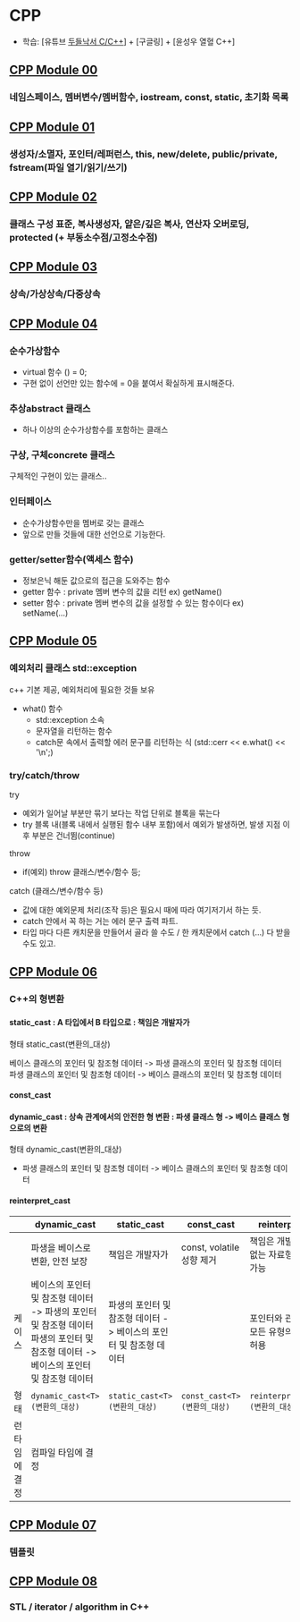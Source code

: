 # CPP
- 학습: [유튜브 [두들낙서 C/C++](https://www.youtube.com/watch?v=nYh7pEX9lAE&list=PLlJhQXcLQBJqywc5dweQ75GBRubzPxhAk&index=54)] + [구글링] + [윤성우 열혈 C++]

## [CPP Module 00](cpp00.md)
### 네임스페이스, 멤버변수/멤버함수, iostream, const, static, 초기화 목록

## [CPP Module 01](cpp01.md)
### 생성자/소멸자, 포인터/레퍼런스, this, new/delete, public/private, fstream(파일 열기/읽기/쓰기)

## [CPP Module 02](cpp02.md)
### 클래스 구성 표준, 복사생성자, 얕은/깊은 복사, 연산자 오버로딩, protected (+ 부동소수점/고정소수점)

## [CPP Module 03](cpp03.md)
### 상속/가상상속/다중상속

## [CPP Module 04](cpp04.md)

### 순수가상함수
- virtual 함수 () = 0;
- 구현 없이 선언만 있는 함수에 = 0을 붙여서 확실하게 표시해준다.

### 추상abstract 클래스
- 하나 이상의 순수가상함수를 포함하는 클래스

### 구상, 구체concrete 클래스
구체적인 구현이 있는 클래스..

### 인터페이스
- 순수가상함수만을 멤버로 갖는 클래스
- 앞으로 만들 것들에 대한 선언으로 기능한다.

### getter/setter함수(액세스 함수)

- 정보은닉 해둔 값으로의 접근을 도와주는 함수
- getter 함수 : private 멤버 변수의 값을 리턴 ex) getName()
- setter 함수 : private 멤버 변수의 값을 설정할 수 있는 함수이다 ex) setName(…)

## [CPP Module 05](cpp05.md)

### 예외처리 클래스 std::exception
c++ 기본 제공, 예외처리에 필요한 것들 보유
- what() 함수
  - std::exception 소속
  - 문자열을 리턴하는 함수
  - catch문 속에서 출력할 에러 문구를 리턴하는 식 (std::cerr << e.what() << '\n';)
  
### try/catch/throw

try
- 예외가 일어날 부분만 묶기 보다는 작업 단위로 블록을 묶는다
- try 블록 내(블록 내에서 실행된 함수 내부 포함)에서 예외가 발생하면, 발생 지점 이후 부분은 건너뜀(continue)

throw
- if(예외) throw 클래스/변수/함수 등;

catch (클래스/변수/함수 등)
- 값에 대한 예외문제 처리(조작 등)은 필요시 때에 따라 여기저기서 하는 듯. 
- catch 안에서 꼭 하는 거는 에러 문구 출력 파트.
- 타입 마다 다른 캐치문을 만들어서 골라 쓸 수도 / 한 캐치문에서 catch (...) 다 받을 수도 있고.

## [CPP Module 06](cpp06.md)

### C++의 형변환

#### static_cast : A 타입에서 B 타입으로 : 책임은 개발자가

형태 static_cast<T>(변환의_대상)
  
 베이스 클래스의 포인터 및 참조형 데이터 -> 파생 클래스의 포인터 및 참조형 데이터
 파생 클래스의 포인터 및 참조형 데이터 -> 베이스 클래스의 포인터 및 참조형 데이터

#### const_cast

#### dynamic_cast : 상속 관계에서의 안전한 형 변환 : 파생 클래스 형 -> 베이스 클래스 형으로의 변환
형태 dynamic_cast<T>(변환의_대상)

- 파생 클래스의 포인터 및 참조형 데이터 -> 베이스 클래스의 포인터 및 참조형 데이터


#### reinterpret_cast

| | dynamic_cast | static_cast | const_cast | reinterpret_cast |
|--|---|---|---|---|
| | 파생을 베이스로 변환, 안전 보장 | 책임은 개발자가 |const, volatile 성향 제거 | 책임은 개발자가, 상관없는 자료형으로 변환 가능 |
|케이스|베이스의 포인터 및 참조형 데이터 -> 파생의 포인터 및 참조형 데이터<br>파생의 포인터 및 참조형 데이터 -> 베이스의 포인터 및 참조형 데이터| 파생의 포인터 및 참조형 데이터 -> 베이스의 포인터 및 참조형 데이터||포인터와 관련이 있는 모든 유형의 형 변환을 허용| 
|형태|`dynamic_cast<T>(변환의_대상)`|`static_cast<T>(변환의_대상)`|`const_cast<T>(변환의_대상)`|`reinterpret_cast<T>(변환의_대상)`|
| 런타임에 결정 | 컴파일 타임에 결정 | || 



## [CPP Module 07](cpp07.md)

### 템플릿



## [CPP Module 08](cpp08.md)
### STL / iterator / algorithm in C++
